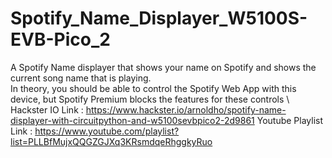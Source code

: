 # Spotify_Name_Displayer_W5100S-EVB-Pico_2
A Spotify Name displayer that shows your name on Spotify and shows the current song name that is playing.\
In theory, you should be able to control the Spotify Web App with this device, but Spotify Premium blocks the features for these controls \ 
\
Hackster IO Link : https://www.hackster.io/arnoldho/spotify-name-displayer-with-circuitpython-and-w5100sevbpico2-2d9861
Youtube Playlist Link : https://www.youtube.com/playlist?list=PLLBfMujxQQGZGJXq3KRsmdqeRhggkyRuo
